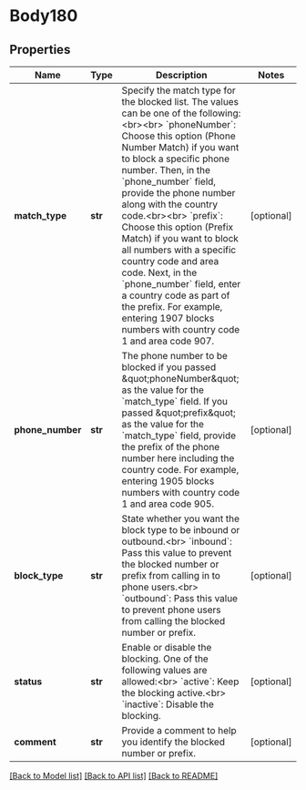 # Body180

## Properties
Name | Type | Description | Notes
------------ | ------------- | ------------- | -------------
**match_type** | **str** | Specify the match type for the blocked list. The values can be one of the following:&lt;br&gt;&lt;br&gt; &#x60;phoneNumber&#x60;: Choose this option (Phone Number Match) if you want to block a specific phone number. Then, in the &#x60;phone_number&#x60; field, provide the phone number along with the country code.&lt;br&gt;&lt;br&gt; &#x60;prefix&#x60;: Choose this option (Prefix Match) if you want to block all numbers with a specific country code and area code. Next, in the &#x60;phone_number&#x60; field, enter a country code as part of the prefix. For example, entering 1907 blocks numbers with country code 1 and area code 907. | [optional] 
**phone_number** | **str** | The phone number to be blocked if you passed \&quot;phoneNumber\&quot; as the value for the &#x60;match_type&#x60; field. If you passed \&quot;prefix\&quot; as the value for the &#x60;match_type&#x60; field, provide the prefix of the phone number here including the country code. For example, entering 1905 blocks numbers with country code 1 and area code 905.  | [optional] 
**block_type** | **str** | State whether you want the block type to be inbound or outbound.&lt;br&gt; &#x60;inbound&#x60;: Pass this value to prevent the blocked number or prefix from calling in to phone users.&lt;br&gt; &#x60;outbound&#x60;: Pass this value to prevent phone users from calling the blocked number or prefix. | [optional] 
**status** | **str** | Enable or disable the blocking. One of the following values are allowed:&lt;br&gt; &#x60;active&#x60;: Keep the blocking active.&lt;br&gt; &#x60;inactive&#x60;: Disable the blocking. | [optional] 
**comment** | **str** | Provide a comment to help you identify the blocked number or prefix. | [optional] 

[[Back to Model list]](../README.md#documentation-for-models) [[Back to API list]](../README.md#documentation-for-api-endpoints) [[Back to README]](../README.md)

